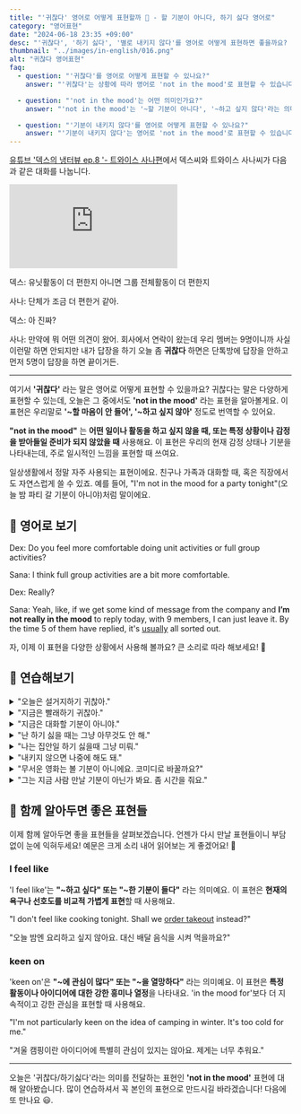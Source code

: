 ```yaml
---
title: "'귀찮다' 영어로 어떻게 표현할까 🤔 - 할 기분이 아니다, 하기 싫다 영어로"
category: "영어표현"
date: "2024-06-18 23:35 +09:00"
desc: "'귀찮다', '하기 싫다', '별로 내키지 않다'를 영어로 어떻게 표현하면 좋을까요? '오늘 좀 귀찮다 하면', '답장하기 귀찮을 때' 등을 영어로 표현하는 법을 배워봅시다. 다양한 예문을 통해서 연습하고 본인의 표현으로 만들어 보세요."
thumbnail: "../images/in-english/016.png"
alt: "귀찮다 영어표현"
faq:
  - question: "'귀찮다'를 영어로 어떻게 표현할 수 있나요?"
    answer: "'귀찮다'는 상황에 따라 영어로 'not in the mood'로 표현할 수 있습니다. 이 표현은 '~하고 싶지 않은 기분이다', '~할 마음이 없다'라는 의미로, 한국어의 '귀찮다'와 비슷한 뉘앙스를 전달할 수 있습니다. 단, 'not in the mood'가 항상 '귀찮다'와 정확히 일치하는 것은 아니며, 문맥에 따라 사용해야 합니다."

  - question: "'not in the mood'는 어떤 의미인가요?"
    answer: "'not in the mood'는 '~할 기분이 아니다', '~하고 싶지 않다'라는 의미입니다. 이 표현은 특정 행동이나 활동에 대한 일시적인 흥미 부족이나 의욕 저하를 나타낼 때 사용됩니다. 한국어의 '귀찮다'보다는 조금 더 넓은 의미로, 단순히 귀찮은 것뿐만 아니라 기분이 내키지 않는 다양한 상황을 표현할 수 있습니다."

  - question: "'기분이 내키지 않다'를 영어로 어떻게 표현할 수 있나요?"
    answer: "'기분이 내키지 않다'는 영어로 'not in the mood'로 표현할 수 있습니다. 예를 들어, '오늘은 영화 볼 기분이 내키지 않아'는 'I'm not in the mood for a movie today'로 말할 수 있습니다."
---
```


[유튜브 '덱스의 냉터뷰 ep.8 '- 트와이스 사나편](https://youtu.be/6-sCxviQdo8?t=1729)에서 덱스씨와 트와이스 사나씨가 다음과 같은 대화를 나눕니다.

<iframe class="youtube" src="https://www.youtube.com/embed/6-sCxviQdo8?si=GsR2CppzEDbV7c5X&amp;start=1729" title="YouTube video player" frameborder="0" allow="accelerometer; autoplay; clipboard-write; encrypted-media; gyroscope; picture-in-picture; web-share" referrerpolicy="strict-origin-when-cross-origin" allowfullscreen></iframe>

덱스: 유닛활동이 더 편한지 아니면 그룹 전체활동이 더 편한지

사나: 단체가 조금 더 편한거 같아.

덱스: 아 진짜?

사나: 만약에 뭐 어떤 의견이 왔어. 회사에서 연락이 왔는데 우리 멤버는 9명이니까 사실 이런말 하면 안되지만 내가 답장을 하기 오늘 좀 **귀찮다** 하면은 단톡방에 답장을 안하고 먼저 5명이 답장을 하면 끝이거든.

---

여기서 **'귀찮다'** 라는 말은 영어로 어떻게 표현할 수 있을까요? 귀찮다는 말은 다양하게 표현할 수 있는데, 오늘은 그 중에서도 **'not in the mood'** 라는 표현을 알아볼게요. 이 표현은 우리말로 **'~할 마음이 안 들어', '~하고 싶지 않아'** 정도로 번역할 수 있어요.

**"not in the mood"** 는 **어떤 일이나 활동을 하고 싶지 않을 때, 또는 특정 상황이나 감정을 받아들일 준비가 되지 않았을 때** 사용해요. 이 표현은 우리의 현재 감정 상태나 기분을 나타내는데, 주로 일시적인 느낌을 표현할 때 쓰여요.

일상생활에서 정말 자주 사용되는 표현이에요. 친구나 가족과 대화할 때, 혹은 직장에서도 자연스럽게 쓸 수 있죠. 예를 들어, "I'm not in the mood for a party tonight"(오늘 밤 파티 갈 기분이 아니야)처럼 말이에요.

<div 
  data-inline-banner="🎉 새해에는 스픽 AI와 함께 영어 공부하자" 
  data-inline-banner-subtext="설날 특별 할인으로 최대 70% 할인! (~2/3)" 
  data-inline-banner-link="https://app.usespeak.com/kr-ko/sale/kr-affiliate-special/?ref=engple-inline"
  data-inline-banner-caption="해당 링크를 통해 구매시 일정액의 수수료를 지급받습니다.">
</div>

## 📖 영어로 보기

Dex: Do you feel more comfortable doing unit activities or full group activities?

Sana: I think full group activities are a bit more comfortable.

Dex: Really?

Sana: Yeah, like, if we get some kind of message from the company and **I’m not really in the mood** to reply today, with 9 members, I can just leave it. By the time 5 of them have replied, it's <a href="/blog/in-english/017.usually/">usually</a> all sorted out.

자, 이제 이 표현을 다양한 상황에서 사용해 볼까요? 큰 소리로 따라 해보세요! 🎉

## 💬 연습해보기

<details>
<summary>"오늘은 설거지하기 귀찮아."</summary>
<span>"I’m not in the mood to do the dishes today."</span>
</details>

<details>
<summary>"지금은 빨래하기 귀찮아."</summary>
<span>"I’m not in the mood to <a href="/blog/in-english/162.do-the-laundry/">do the laundry</a> right now."</span>
</details>

<details>
<summary>"지금은 대화할 기분이 아니야."</summary>
<span>"I’m not in the mood to talk right now."</span>
</details>

<details>
<summary>"난 하기 싫을 때는 그냥 아무것도 안 해."</summary>
<span>"I just do nothing when I’m not in the mood."</span>
</details>

<details>
<summary>"나는 집안일 하기 싫을때 그냥 미뤄."</summary>
<span>"When I’m not in the mood to do housework, I just <a href="/blog/in-english/180.put-off/">put it off</a>."</span>
</details>

<details>
<summary>"내키지 않으면 나중에 해도 돼."</summary>
<span>"If you’re not in the mood, you can do it later."</span>
</details>

<details>
<summary>"무서운 영화는 볼 기분이 아니에요. 코미디로 바꿀까요?"</summary>
<span>"I'm not in the mood to watch a scary movie. Can we pick a comedy?"</span>
</details>

<details>
<summary>"그는 지금 사람 만날 기분이 아닌가 봐요. 좀 시간을 줘요."</summary>
<span>"He's not in the mood to socialize at the moment. Give him some time to recharge."</span>
</details>

## 🤝 함께 알아두면 좋은 표현들

이제 함께 알아두면 좋을 표현들을 살펴보겠습니다. 언젠가 다시 만날 표현들이니 부담 없이 눈에 익혀두세요! 예문은 크게 소리 내어 읽어보는 게 좋겠어요! 🌟

### I feel like

'I feel like'는 **"~하고 싶다" 또는 "~한 기분이 들다"** 라는 의미예요. 이 표현은 **현재의 욕구나 선호도를 비교적 가볍게 표현**할 때 사용해요.

"I don't feel like cooking tonight. Shall we [order takeout](/blog/in-english/066.order-takeout/) instead?"

"오늘 밤엔 요리하고 싶지 않아요. 대신 배달 음식을 시켜 먹을까요?"

### keen on

'keen on'은 **"~에 관심이 많다" 또는 "~을 열망하다"** 라는 의미예요. 이 표현은 **특정 활동이나 아이디어에 대한 강한 흥미나 열정**을 나타내요. 'in the mood for'보다 더 지속적이고 강한 관심을 표현할 때 사용해요.

"I'm not particularly keen on the idea of camping in winter. It's too cold for me."

"겨울 캠핑이란 아이디어에 특별히 관심이 있지는 않아요. 제게는 너무 추워요."

---

오늘은 '귀찮다/하기싫다'라는 의미를 전달하는 표현인 **'not in the mood'** 표현에 대해 알아봤습니다. 많이 연습하셔서 꼭 본인의 표현으로 만드시길 바라겠습니다! 다음에 또 만나요 😃.
